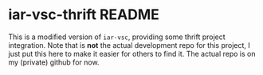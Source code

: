 # iar-vsc-thrift README

This is a modified version of `iar-vsc`, providing some thrift project integration.
Note that is **not** the actual development repo for this project, I just put this here to make it easier for others to find it.
The actual repo is on my (private) github for now.
